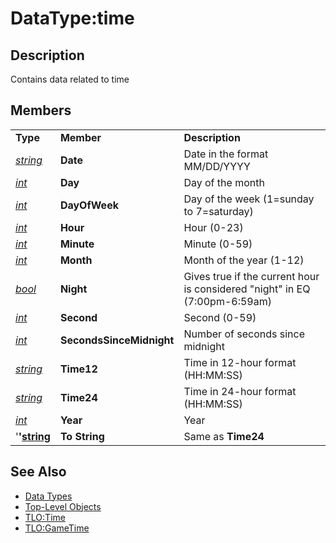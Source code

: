 # DataType:time

## Description

Contains data related to time

## Members

|  |  |  |
| :--- | :--- | :--- |
| **Type** | **Member** | **Description** |
| [_string_](datatype-string.md) | **Date** | Date in the format MM/DD/YYYY |
| [_int_](datatype-int.md) | **Day** | Day of the month |
| [_int_](datatype-int.md) | **DayOfWeek** | Day of the week \(1=sunday to 7=saturday\) |
| [_int_](datatype-int.md) | **Hour** | Hour \(0-23\) |
| [_int_](datatype-int.md) | **Minute** | Minute \(0-59\) |
| [_int_](datatype-int.md) | **Month** | Month of the year \(1-12\) |
| [_bool_](datatype-bool.md) | **Night** | Gives true if the current hour is considered "night" in EQ \(7:00pm-6:59am\) |
| [_int_](datatype-int.md) | **Second** | Second \(0-59\) |
| [_int_](datatype-int.md) | **SecondsSinceMidnight** | Number of seconds since midnight |
| [_string_](datatype-string.md) | **Time12** | Time in 12-hour format \(HH:MM:SS\) |
| [_string_](datatype-string.md) | **Time24** | Time in 24-hour format \(HH:MM:SS\) |
| [_int_](datatype-int.md) | **Year** | Year |
| '**'**[**string**](datatype-string.md) | **To String** | Same as **Time24** |

## See Also

* [Data Types](./)
* [Top-Level Objects](../top-level-objects/)
* [TLO:Time](../top-level-objects/tlo-time.md)
* [TLO:GameTime](../top-level-objects/tlo-gametime.md)

